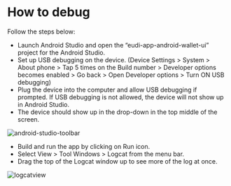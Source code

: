 # How to debug
Follow the steps below:

* Launch Android Studio and open the “eudi-app-android-wallet-ui” project for the Android Studio.
* Set up USB debugging on the device. (Device Settings > System > About phone > Tap 5 times on the
  Build number > Developer options becomes enabled > Go back > Open Developer options > Turn ON USB
  debugging)
* Plug the device into the computer and allow USB debugging if prompted. If USB debugging is not
  allowed, the device will not show up in Android Studio.
* The device should show up in the drop-down in the top middle of the screen.

![android-studio-toolbar](https://static.eudiw.dev/content/eu-digital-identity-wallet/eudi-wallet-ui/how-to-debug/how-to-debug-device.png)

* Build and run the app by clicking on Run icon.
* Select View > Tool Windows > Logcat from the menu bar.
* Drag the top of the Logcat window up to see more of the log at once.

![logcatview](https://static.eudiw.dev/content/eu-digital-identity-wallet/eudi-wallet-ui/how-to-debug/how-to-debug-logs.png)